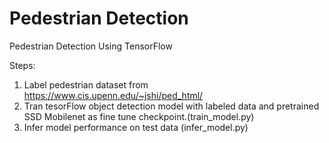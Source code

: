 # Pedestrian Detection

Pedestrian Detection Using TensorFlow

Steps:
1) Label pedestrian dataset from https://www.cis.upenn.edu/~jshi/ped_html/
2) Tran tesorFlow object detection model with labeled data and pretrained SSD Mobilenet as fine tune checkpoint.(train_model.py)
3) Infer model performance on test data (infer_model.py)
